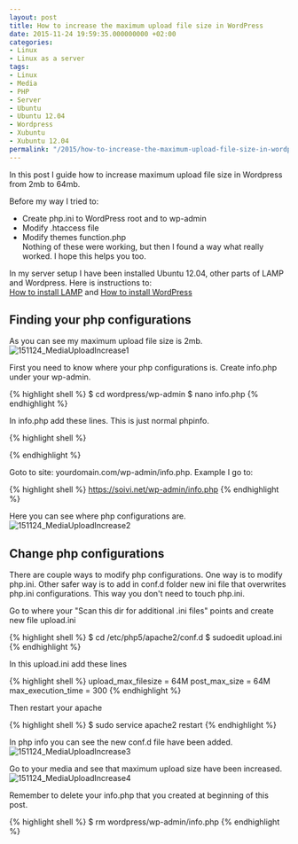 ```yaml
---
layout: post
title: How to increase the maximum upload file size in WordPress
date: 2015-11-24 19:59:35.000000000 +02:00
categories:
- Linux
- Linux as a server
tags:
- Linux
- Media
- PHP
- Server
- Ubuntu
- Ubuntu 12.04
- Wordpress
- Xubuntu
- Xubuntu 12.04
permalink: "/2015/how-to-increase-the-maximum-upload-file-size-in-wordpress/"
---
```

In this post I guide how to increase maximum upload file size in Wordpress from 2mb to 64mb.

Before my way I tried to:  
- Create php.ini to WordPress root and to wp-admin  
- Modify .htaccess file  
- Modify themes function.php  
Nothing of these were working, but then I found a way what really worked. I hope this helps you too.

In my server setup I have been installed Ubuntu 12.04, other parts of LAMP and Wordpress. Here is instructions to:  
[How to install LAMP](/2014/how-to-install-lamp/) and [How to install WordPress](/2014/how-to-install-wordpress/)

## Finding your php configurations

As you can see my maximum upload file size is 2mb.  
![151124_MediaUploadIncrease1](/assets/2015/11/151124_MediaUploadIncrease1.png)

First you need to know where your php configurations is. Create info.php under your wp-admin.

{% highlight shell %}
$ cd wordpress/wp-admin
$ nano info.php
{% endhighlight %}

In info.php add these lines. This is just normal phpinfo.

{% highlight shell %}
<?php
phpinfo();
?>
{% endhighlight %}

Goto to site: yourdomain.com/wp-admin/info.php. Example I go to:

{% highlight shell %}
https://soivi.net/wp-admin/info.php
{% endhighlight %}

Here you can see where php configurations are.  
![151124_MediaUploadIncrease2](/assets/2015/11/151124_MediaUploadIncrease2.png)

## Change php configurations

There are couple ways to modify php configurations. One way is to modify php.ini. Other safer way is to add in conf.d folder new ini file that overwrites php.ini configurations. This way you don't need to touch php.ini.

Go to where your "Scan this dir for additional .ini files" points and create new file upload.ini

{% highlight shell %}
$ cd /etc/php5/apache2/conf.d
$ sudoedit upload.ini
{% endhighlight %}

In this upload.ini add these lines

{% highlight shell %}
upload_max_filesize = 64M
post_max_size = 64M
max_execution_time = 300
{% endhighlight %}

Then restart your apache

{% highlight shell %}
$ sudo service apache2 restart
{% endhighlight %}

In php info you can see the new conf.d file have been added.  
![151124_MediaUploadIncrease3](/assets/2015/11/151124_MediaUploadIncrease3.png)

Go to your media and see that maximum upload size have been increased.  
![151124_MediaUploadIncrease4](/assets/2015/11/151124_MediaUploadIncrease4.png)

Remember to delete your info.php that you created at beginning of this post.

{% highlight shell %}
$ rm wordpress/wp-admin/info.php
{% endhighlight %}